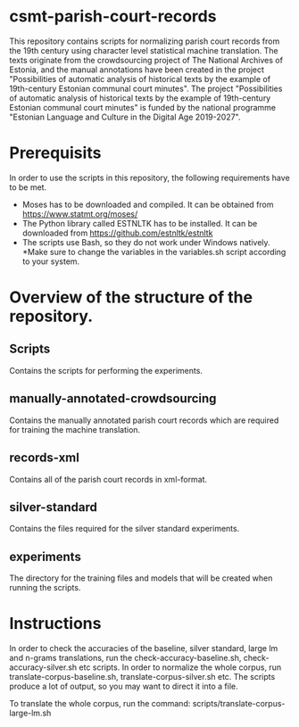 # csmt-parish-court-records
This repository contains scripts for normalizing parish court records from the 19th century using character level statistical machine translation.
The texts originate from the crowdsourcing project of The National
Archives of Estonia, and the manual annotations have been created in
the project "Possibilities of automatic analysis of historical texts
by the example of 19th-century Estonian communal court minutes". The
project "Possibilities of automatic analysis of historical texts by
the example of 19th-century Estonian communal court minutes" is funded
by the national programme "Estonian Language and Culture in the
Digital Age 2019-2027".

# Prerequisits
In order to use the scripts in this repository, the following requirements have to be met.
* Moses has to be downloaded and compiled.
It can be obtained from https://www.statmt.org/moses/ 
* The Python library called ESTNLTK has to be installed.
It can be downloaded from https://github.com/estnltk/estnltk
* The scripts use Bash, so they do not work under Windows natively.
*Make sure to change the variables in the variables.sh script according to your system.

# Overview of the structure of the repository.
## Scripts
Contains the scripts for performing the experiments.
## manually-annotated-crowdsourcing
Contains the manually annotated parish court records which are required for training the machine translation.

## records-xml
Contains all of the parish court records in xml-format.

## silver-standard
Contains the files required for the silver standard experiments.

## experiments
The directory for the training files and models that will be created when running the scripts.

# Instructions
In order to check the accuracies of the baseline, silver standard, large lm and n-grams translations, run the check-accuracy-baseline.sh, check-accuracy-silver.sh etc scripts.
In order to normalize the whole corpus, run translate-corpus-baseline.sh, translate-corpus-silver.sh etc.
The scripts produce a lot of output, so you may want to direct it into a file.

To translate the whole corpus, run the command:
scripts/translate-corpus-large-lm.sh

